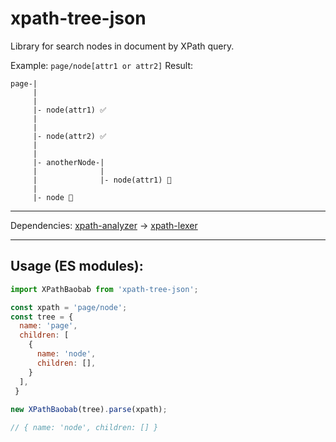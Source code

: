 # xpath-tree-json
Library for search nodes in document by XPath query.

Example: `page/node[attr1 or attr2]`
Result: 
```
page-|
     |
     |
     |- node(attr1) ✅
     |
     |
     |- node(attr2) ✅
     |
     |
     |- anotherNode-|
     |              |
     |              |- node(attr1) 🚫
     |
     |- node 🚫
```

---

Dependencies: [xpath-analyzer](https://github.com/badeball/xpath-analyzer#readme) -> [xpath-lexer](https://github.com/badeball/xpath-lexer#readme)

---

## Usage (ES modules):
```js
import XPathBaobab from 'xpath-tree-json';

const xpath = 'page/node';
const tree = {
  name: 'page',
  children: [
    {
      name: 'node',
      children: [],
    }
  ],
 }
 
new XPathBaobab(tree).parse(xpath);

// { name: 'node', children: [] }
```
